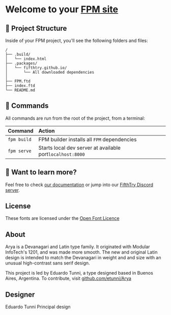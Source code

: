 # Welcome to your [FPM site](https://fpm.dev/)


## 🚀 Project Structure

Inside of your FPM project, you'll see the following folders and files:

```
/
├── .build/
│   └── index.html
├── .packages/
│   └── fifthtry.github.io/
│   	└── All downloaded dependencies
│   	
├── FPM.ftd
├── index.ftd
└── README.md
```

## 🧞 Commands

All commands are run from the root of the project, from a terminal:

| Command                | Action                                             |
| :--------------------- | :------------------------------------------------- |
| `fpm build`            | FPM builder installs all `FPM` dependencies        |
| `fpm serve`            | Starts local dev server at available port`localhost:8000`          |



## 👀 Want to learn more?

Feel free to check [our documentation](https://fpm.dev/) or jump into our [FifthTry Discord server](https://discord.gg/bucrdvptYd).


## License

These fonts are licensed under the [Open Font Licence](https://scripts.sil.org/cms/scripts/page.php?site_id=nrsi&id=OFL)

## About

Arya is a Devanagari and Latin type family. It originated with Modular InfoTech's 1201, and was made more smooth. The new and original Latin design is intended to match the Devanagari in weight and and size with an unusual high-contrast sans serif design.

This project is led by Eduardo Tunni, a type designed based in Buenos Aires, Argentina. To contribute, visit [github.com/etunni/Arya](https://github.com/etunni/Arya)

## Designer

Eduardo Tunni
Principal design


